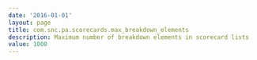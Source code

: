 ```yaml
---
date: '2016-01-01'
layout: page
title: com.snc.pa.scorecards.max_breakdown_elements
description: Maximum number of breakdown elements in scorecard lists 
value: 1000 
---
```

